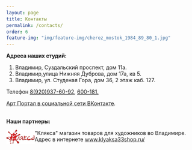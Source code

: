 ```yaml
---
layout: page
title: Контакты
permalink: /contacts/
order: 6
feature-img: "img/feature-img/cherez_mostok_1984_89_80_1.jpg"
---
```

<b>Адреса наших студий:</b>

1.   Владимир, Суздальский проспект, дом 11а.
2.   Владимир,улица Нижняя Дуброва, дом 17а, кв 5.
3.   Владимир, ул. Студеная Гора, дом 36, 2 этаж каб. 127.

<p>Телефон <a href="tel:79209376092">8(920)937-60-92</a>, <a href="tel:79422600181">600-181.</p>

<p>Арт Портал в социальной сети <a href="https://vk.com/artstud33">ВКонтакте</a>.</p>

<script type="text/javascript" charset="utf-8" src="https://api-maps.yandex.ru/services/constructor/1.0/js/?sid=HD2hllOJROiydC0KfQk8pBJNUgPW3Uwk&width=568&height=398&lang=ru_RU&sourceType=constructor"></script>
<br/>
<b>Наши партнеры:</b>

<dl><dt><a href="http://www.klyaksa33shop.ru/"><img src="/img/klyaksa.png" 
  align="left"  max-widdth="100" width="15%" height="15%" alt="Клякса"> </a>
</dt>
<dd> "Клякса" магазин товаров для художников во Владимире. Адрес в интернете <a href="http://www.klyaksa33shop.ru/">www.klyaksa33shop.ru/</a> </dd>
</dl>